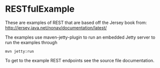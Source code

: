 RESTfulExample
==============

These are examples of REST that are based off the Jersey book from:
http://jersey.java.net/nonav/documentation/latest/

The examples use maven-jetty-plugin to run an embedded Jetty server to run the examples through

```
mvn jetty:run
```

To get to the example REST endpoints see the source file documentation.
